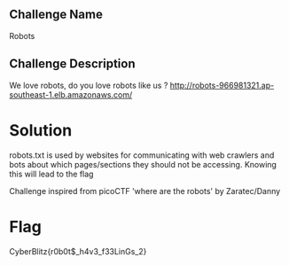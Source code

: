 ## Challenge Name
Robots

## Challenge Description
We love robots, do you love robots like us ?
http://robots-966981321.ap-southeast-1.elb.amazonaws.com/

# Solution
robots.txt is used by websites for communicating with web crawlers and bots about which pages/sections they should not be accessing. Knowing this will lead to the flag

Challenge inspired from picoCTF 'where are the robots' by Zaratec/Danny

# Flag
CyberBlitz{r0b0t$_h4v3_f33LinGs_2}


